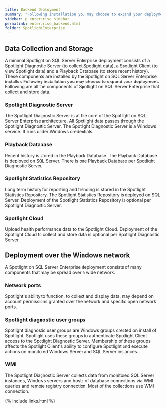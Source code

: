 ```yaml
---
title: Backend Deployment
summary: "Following installation you may choose to expand your deployment of Spotlight or further understand your current deployment."
sidebar: p_enterprise_sidebar
permalink: enterprise_backend.html
folder: SpotlightEnterprise
---
```



## Data Collection and Storage

A minimal Spotlight on SQL Server Enterprise deployment consists of a Spotlight Diagnostic Server (to collect Spotlight data), a Spotlight Client (to view Spotlight data) and a Playback Database (to store recent history). These components are installed by the Spotlight on SQL Server Enterprise installer. Following installation you may choose to expand your deployment. Following are all the components of Spotlight on SQL Server Enterprise that collect and store data.

### Spotlight Diagnostic Server

The Spotlight Diagnostic Server is at the core of the Spotlight on SQL Server Enterprise architecture. All Spotlight data passes through the Spotlight Diagnostic Server. The Spotlight Diagnostic Server is a Windows service. It runs under Windows credentials.

### Playback Database

Recent history is stored in the Playback Database. The Playback Database is deployed on SQL Server. There is one Playback Database per Spotlight Diagnostic Server.

### Spotlight Statistics Repository

Long term history for reporting and trending is stored in the Spotlight Statistics Repository. The Spotlight Statistics Repository is deployed on SQL Server. Deployment of the Spotlight Statistics Repository is optional per Spotlight Diagnostic Server.

### Spotlight Cloud

Upload health performance data to the Spotlight Cloud. Deployment of the Spotlight Cloud to collect and store data is optional per Spotlight Diagnostic Server.


## Deployment over the Windows network

A Spotlight on SQL Server Enterprise deployment consists of many components that may be spread over a wide network.

### Network ports

Spotlight's ability to function, to collect and display data, may depend on account permissions granted over the network and specific open network ports.

### Spotlight diagnostic user groups

Spotlight diagnostic user groups are Windows groups created on install of Spotlight. Spotlight uses these groups to authenticate Spotlight Client access to the Spotlight Diagnostic Server. Membership of these groups affects the Spotlight Client's ability to configure Spotlight and execute actions on monitored Windows Server and SQL Server instances.

### WMI

The Spotlight Diagnostic Server collects data from monitored SQL Server instances, Windows servers and hosts of database connections via WMI queries and remote registry connection. Most of the collections use WMI connection.


{% include links.html %}
